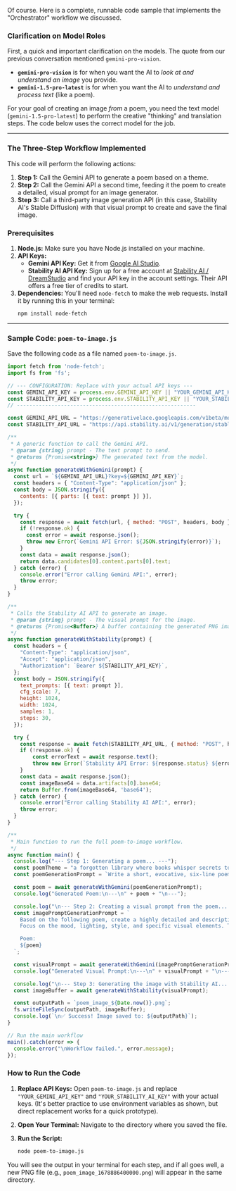 Of course. Here is a complete, runnable code sample that implements the "Orchestrator" workflow we discussed.

### Clarification on Model Roles

First, a quick and important clarification on the models. The quote from our previous conversation mentioned `gemini-pro-vision`.

*   **`gemini-pro-vision`** is for when you want the AI to *look at and understand an image* you provide.
*   **`gemini-1.5-pro-latest`** is for when you want the AI to *understand and process text* (like a poem).

For your goal of creating an image *from* a poem, you need the text model (`gemini-1.5-pro-latest`) to perform the creative "thinking" and translation steps. The code below uses the correct model for the job.

---

### The Three-Step Workflow Implemented

This code will perform the following actions:
1.  **Step 1:** Call the Gemini API to generate a poem based on a theme.
2.  **Step 2:** Call the Gemini API a second time, feeding it the poem to create a detailed, visual prompt for an image generator.
3.  **Step 3:** Call a third-party image generation API (in this case, Stability AI's Stable Diffusion) with that visual prompt to create and save the final image.

### Prerequisites

1.  **Node.js:** Make sure you have Node.js installed on your machine.
2.  **API Keys:**
    *   **Gemini API Key:** Get it from [Google AI Studio](https://aistudio.google.com/app/apikey).
    *   **Stability AI API Key:** Sign up for a free account at [Stability AI / DreamStudio](https://platform.stability.ai/) and find your API key in the account settings. Their API offers a free tier of credits to start.
3.  **Dependencies:** You'll need `node-fetch` to make the web requests. Install it by running this in your terminal:
    ```bash
    npm install node-fetch
    ```

---

### Sample Code: `poem-to-image.js`

Save the following code as a file named `poem-to-image.js`.

```javascript
import fetch from 'node-fetch';
import fs from 'fs';

// --- CONFIGURATION: Replace with your actual API keys ---
const GEMINI_API_KEY = process.env.GEMINI_API_KEY || "YOUR_GEMINI_API_KEY";
const STABILITY_API_KEY = process.env.STABILITY_API_KEY || "YOUR_STABILITY_AI_KEY";
// ---------------------------------------------------------

const GEMINI_API_URL = "https://generativelace.googleapis.com/v1beta/models/gemini-1.5-pro-latest:generateContent";
const STABILITY_API_URL = "https://api.stability.ai/v1/generation/stable-diffusion-v1-6/text-to-image";

/**
 * A generic function to call the Gemini API.
 * @param {string} prompt - The text prompt to send.
 * @returns {Promise<string>} The generated text from the model.
 */
async function generateWithGemini(prompt) {
  const url = `${GEMINI_API_URL}?key=${GEMINI_API_KEY}`;
  const headers = { "Content-Type": "application/json" };
  const body = JSON.stringify({
    contents: [{ parts: [{ text: prompt }] }],
  });

  try {
    const response = await fetch(url, { method: "POST", headers, body });
    if (!response.ok) {
      const error = await response.json();
      throw new Error(`Gemini API Error: ${JSON.stringify(error)}`);
    }
    const data = await response.json();
    return data.candidates[0].content.parts[0].text;
  } catch (error) {
    console.error("Error calling Gemini API:", error);
    throw error;
  }
}

/**
 * Calls the Stability AI API to generate an image.
 * @param {string} prompt - The visual prompt for the image.
 * @returns {Promise<Buffer>} A buffer containing the generated PNG image data.
 */
async function generateWithStability(prompt) {
  const headers = {
    "Content-Type": "application/json",
    "Accept": "application/json",
    "Authorization": `Bearer ${STABILITY_API_KEY}`,
  };
  const body = JSON.stringify({
    text_prompts: [{ text: prompt }],
    cfg_scale: 7,
    height: 1024,
    width: 1024,
    samples: 1,
    steps: 30,
  });

  try {
    const response = await fetch(STABILITY_API_URL, { method: "POST", headers, body });
    if (!response.ok) {
        const errorText = await response.text();
        throw new Error(`Stability API Error: ${response.status} ${errorText}`);
    }
    const data = await response.json();
    const imageBase64 = data.artifacts[0].base64;
    return Buffer.from(imageBase64, 'base64');
  } catch (error) {
    console.error("Error calling Stability AI API:", error);
    throw error;
  }
}

/**
 * Main function to run the full poem-to-image workflow.
 */
async function main() {
  console.log("--- Step 1: Generating a poem... ---");
  const poemTheme = "a forgotten library where books whisper secrets to the moonlight.";
  const poemGenerationPrompt = `Write a short, evocative, six-line poem about "${poemTheme}". Use rich, visual language.`;

  const poem = await generateWithGemini(poemGenerationPrompt);
  console.log("Generated Poem:\n---\n" + poem + "\n---");

  console.log("\n--- Step 2: Creating a visual prompt from the poem... ---");
  const imagePromptGenerationPrompt = `
    Based on the following poem, create a highly detailed and descriptive prompt for an AI image generator.
    Focus on the mood, lighting, style, and specific visual elements. The prompt should be a single paragraph.

    Poem:
    ${poem}
  `;

  const visualPrompt = await generateWithGemini(imagePromptGenerationPrompt);
  console.log("Generated Visual Prompt:\n---\n" + visualPrompt + "\n---");

  console.log("\n--- Step 3: Generating the image with Stability AI... ---");
  const imageBuffer = await generateWithStability(visualPrompt);

  const outputPath = `poem_image_${Date.now()}.png`;
  fs.writeFileSync(outputPath, imageBuffer);
  console.log(`\n✅ Success! Image saved to: ${outputPath}`);
}

// Run the main workflow
main().catch(error => {
  console.error("\nWorkflow failed.", error.message);
});
```

### How to Run the Code

1.  **Replace API Keys:** Open `poem-to-image.js` and replace `"YOUR_GEMINI_API_KEY"` and `"YOUR_STABILITY_AI_KEY"` with your actual keys. (It's better practice to use environment variables as shown, but direct replacement works for a quick prototype).

2.  **Open Your Terminal:** Navigate to the directory where you saved the file.

3.  **Run the Script:**
    ```bash
    node poem-to-image.js
    ```

You will see the output in your terminal for each step, and if all goes well, a new PNG file (e.g., `poem_image_1678886400000.png`) will appear in the same directory.